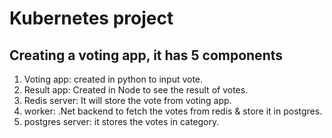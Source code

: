 # Kubernetes project

## Creating a voting app, it has 5 components
1.  Voting app: created in python to input vote.
2. Result app: Created in Node to see the result of votes.
3. Redis server: It will store the vote from voting app.
4. worker: .Net backend to fetch the votes from redis & store it in postgres.
5. postgres server: it stores the votes in category.
